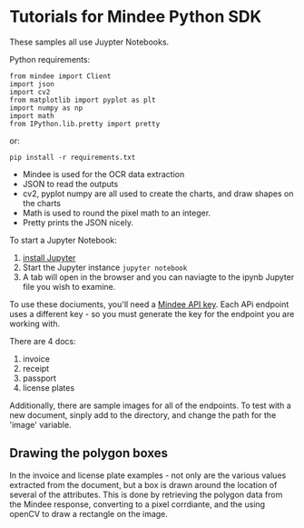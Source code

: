 # Tutorials for Mindee Python SDK

These samples all use Juypter Notebooks.

Python requirements:
```
from mindee import Client
import json
import cv2
from matplotlib import pyplot as plt
import numpy as np
import math
from IPython.lib.pretty import pretty
```

or:
```
pip install -r requirements.txt
```


* Mindee is used for the OCR data extraction
* JSON to read the outputs
* cv2, pyplot numpy are all used to create the charts, and draw shapes on the charts
* Math is used to round the pixel math to an integer.
* Pretty prints the JSON nicely.

To start a Jupyter Notebook:

1. [install Jupyter](https://jupyter.org/install)
2. Start the Jupyter instance ```jupyter notebook```
3. A tab will open in the browser and you can naviagte to the ipynb Jupyter file you wish to examine.

To use these dociuments, you'll need a [Mindee API key](platform.mindee.com).  Each APi endpoint uses a different key - so you must generate the key for the endpoint you are working with.


There are 4 docs:

1. invoice
2. receipt
3. passport
4. license plates

Additionally, there are sample images for all of the endpoints. To test with a new document, sinply add to the directory, and change the path for the 'image' variable.

## Drawing the polygon boxes

In the invoice and license plate examples - not only are the various values extracted from the document, but a box is drawn around the location of several of the attributes. This is done by retrieving the polygon data from the Mindee response, converting to a pixel corrdiante, and the using openCV to draw a rectangle on the image.